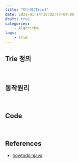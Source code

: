 ```yaml
---
title: "트라이(Trie)"
date: 2021-01-14T19:02:47+09:00
draft: true
categories:
    - Algorithm
tags:
    - Trie
---
```


## Trie 정의

<br/>

## 동작원리

<br/>

## Code

<br/>

## References

- [howtodoinjava](https://howtodoinjava.com/java/basics/jdk-jre-jvm/)